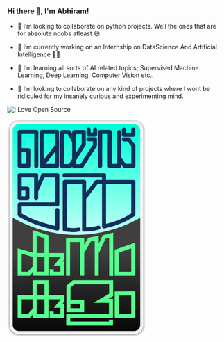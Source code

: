 ### Hi there 👋, I'm Abhiram!

- 👯 I’m looking to collaborate on python projects. Well the ones that are for absolute noobs atleast :sweat_smile:.

- 🔭 I’m currently working on an Internship on DataScience And Artificial Intelligence :man_technologist:

- 🌱 I’m learning all sorts of AI related topics; Supervised Machine Learning, Deep Learning, Computer Vision etc..

- 👯 I’m looking to collaborate on any kind of projects where I wont be ridiculed for my insanely curious and experimenting mind.

![I Love Open Source](https://firstcontributions.github.io/open-source-badges/badges/open-source-v1/open-source-150x25.png)

![made-in-kunnamkulam](https://raw.githubusercontent.com/TheoIsDumb/charapara/master/static/kunnamkulam_optimized.svg)

<!--
**codesterlife/codesterlife** is a ✨ _special_ ✨ repository because its `README.md` (this file) appears on your GitHub profile.

Here are some ideas to get you started:

- 🔭 I’m currently working on ...
- 🌱 I’m currently learning ...
- 👯 I’m looking to collaborate on ...
- 🤔 I’m looking for help with ...
- 💬 Ask me about ...
- 📫 How to reach me: ...
- 😄 Pronouns: ...
- ⚡ Fun fact: ...
-->

